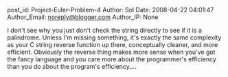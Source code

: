 post_id: Project-Euler-Problem-4
Author: Sol
Date: 2008-04-22 04:01:47
Author_Email: noreply@blogger.com
Author_IP: None

I don&#39;t see why you just don&#39;t check the string directly to see if it is a palindrome.  Unless I&#39;m missing something, it&#39;s exactly the same complexity as your C string reverse function up there, conceptually cleaner, and more efficient.  Obviously the reverse thing makes more sense when you&#39;ve got the  fancy language and you care more about the programmer&#39;s efficiency than you do about the program&#39;s efficiency....
